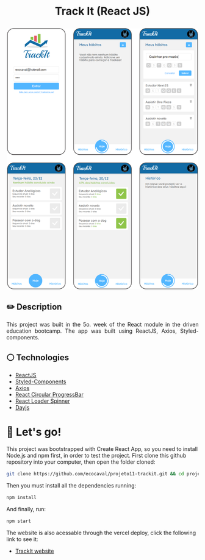 # <p align = "center">Track It (React JS)</p>

<p align = "center"><img style="width:500px" src="./src/assets/images/readMe.png"/></p>

## ✏️ Description
<p align="justify" >This project was built in the 5o. week of the React module in the driven education bootcamp. The app was built using ReactJS, Axios, Styled-components.</p>

## :white_circle: Technologies

- [ReactJS](https://reactjs.org/)
- [Styled-Components](https://styled-components.com/)
- [Axios](https://axios-http.com/docs/intro)
- [React Circular ProgressBar](https://www.npmjs.com/package/react-circular-progressbar)
- [React Loader Spinner](https://mhnpd.github.io/react-loader-spinner/)
- [Dayjs](https://day.js.org/)

# 🏁 Let's go!

This project was bootstrapped with Create React App, so you need to install Node.js and npm first, in order to test the project. First clone this github repository into your computer, then open the folder cloned:

```bash
git clone https://github.com/ecocaval/projeto11-trackit.git && cd projeto11-trackit
```

Then you must install all the dependencies running:

```bash
npm install
```

And finally, run:

```bash
npm start
```

The website is also acessable through the vercel deploy, click the following link to see it: 

- [TrackIt website](https://projeto11-trackit-dun.vercel.app/)
